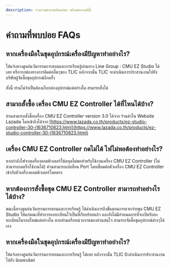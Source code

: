 ```yaml
---
description: รวบรวมคำถามที่พบบ่อย พร้อมคำถามที่นี่
---
```


# คำถามที่พบบ่อย FAQs

## หากเครื่องมือในชุดอุปกรณ์เครื่องมีปัญหาทำอย่างไร?

ให้แจ้งทางศูนย์นวัตกรรมการสอนและการเรียนรู้ผ่านทาง Line Group : CMU EZ Studio ได้เลย  หรือจากช่องทางการติดต่ออื่นๆของ TLIC หลังจากนั้น TLIC จะดำเนินการประสานงานไปยังบริษัทผู้จัดซื้อชุดอุปกรณ์อีกครั้ง

ทั้งนี้ ท่านไม่จำเป็นต้องเก็บกล่องอุปกรณ์แต่อย่างใด สามารถทิ้งได้

## สามาถสั้งซื้อ เครื่อง CMU EZ Controller ได้ที่ไหนได้บ้าง?

ท่านสามารถสั่งซื้อเครื่อง CMU EZ Controller version 3.0 ได้จาก ร้านค้าใน Website Lazada โดยเข้าถึงได้จาก [https://www.lazada.co.th/products/ez-studio-controller-30-i1636710823.html](https://www.lazada.co.th/products/ez-studio-controller-30-i1636710823.html)

## เครื่อง CMU EZ Controller กดไม่ได้ ไฟไม่พอต้องทำอย่างไร?

หากกำลังไฟจากเครื่องคอมพิวเตอร์โน้ตบุคไม่พอสำหรับใช้งานเครื่อง CMU EZ Controller \(ไม่สามารถกดหรือใช้งานได้\) ท่านสามารถเปลลี่ยน Port โดยเชื่อมต่อตัวเครื่อง CMU EZ Controller เข้ากับตัวเครื่องคอมพิวเตอร์โดยตรง

## หากต้องการสั่งซื้อชุด CMU EZ Controller สามารถทำอย่างไรได้บ้าง?

ขณะนี้ทางศูนย์นวัตกรรมการสอนและการเรียนรู้ ได้ดำเนินการถึงขั้นตอนการแจกจ่ายชุด CMU EZ Studio ให้แก่คณะที่ทำการลงทะเบียนไว้เป็นที่เรียบร้อยแล้ว และยังไม่มีกำหนดการที่จะเปิดรับลงทะเบียนในรอบใหม่แต่อย่างใด หากท่านหรือหน่วยงานของท่านสนใจ สามารถจัดซื้อชุดอุปกรณ์ต่างๆได้เอง

## หากเครื่องมือในชุดอุปกรณ์เครื่องมีปัญหาทำอย่างไร?

ให้แจ้งทางศูนย์นวัตกรรมการสอนและการเรียนรู้ ได้เบย หลังจากนั้น TLIC 0ะดำเนินการประสานงานไปยัง นิยมพาณิชย์

